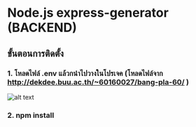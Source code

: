 # Node.js express-generator (BACKEND)
## ขั้นตอนการติดตั้ง
### 1. โหลดไฟล์ .env แล้วกนำไปวางในโปรเจค (โหลดไฟล์จาก http://dekdee.buu.ac.th/~60160027/bang-pla-60/ )
![alt text](https://user-images.githubusercontent.com/48548611/77218845-5f6a7200-6b62-11ea-8453-e9feb83f0095.jpg)
### 2. npm install
